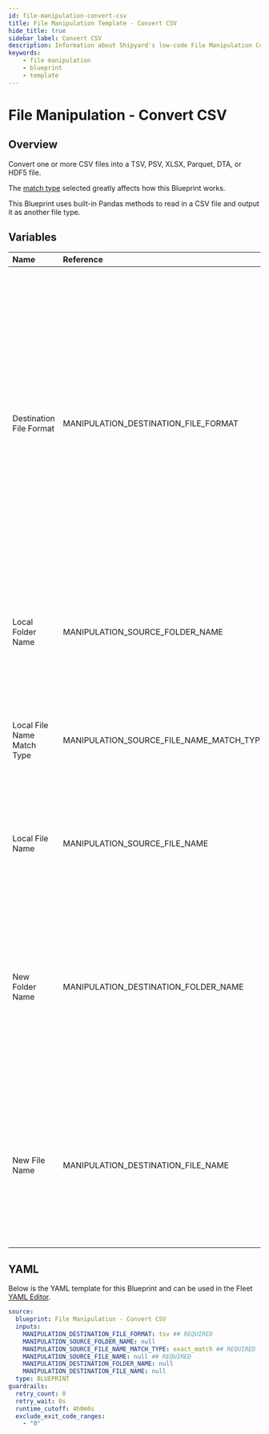 ```yaml
---
id: file-manipulation-convert-csv
title: File Manipulation Template - Convert CSV
hide_title: true
sidebar_label: Convert CSV
description: Information about Shipyard's low-code File Manipulation Convert CSV blueprint. Convert a CSV file into a TSV, PSV, XLSX, Parquet, DTA, or HDF5 file.
keywords:
    - file manipulation
    - blueprint
    - template
---
```


# File Manipulation - Convert CSV

## Overview

Convert one or more CSV files into a TSV, PSV, XLSX, Parquet, DTA, or HDF5 file.

The [match type](https://www.shipyardapp.com/docs/reference/blueprint-library/match-type/) selected greatly affects how this Blueprint works.

This Blueprint uses built-in Pandas methods to read in a CSV file and output it as another file type.



## Variables

| Name | Reference | Type | Required | Default | Options | Description |
|:---|:---|:---|:---|:---|:---|:---|
| Destination File Format | MANIPULATION_DESTINATION_FILE_FORMAT | Select | :white_check_mark: | `tsv` | Tab-Separated File (.tsv): `tsv`<br></br><br></br>Pipe-Separated File (.psv): `psv`<br></br><br></br>Excel File (.xlsx): `xlsx`<br></br><br></br>Parquet (.parquet): `parquet`<br></br><br></br>Stata (.dta): `stata`<br></br><br></br>HDF5 (.h5): `hdf5` | Type of file that you want the CSV file(s) converted into. |
| Local Folder Name | MANIPULATION_SOURCE_FOLDER_NAME | Alphanumeric | :heavy_minus_sign: | - | - | Name of the local folder on Shipyard where the target file lives. If left blank, will look in the home directory. |
| Local File Name Match Type | MANIPULATION_SOURCE_FILE_NAME_MATCH_TYPE | Select | :white_check_mark: | `exact_match` | Exact Match: `exact_match`<br></br><br></br>Regex Match: `regex_match` | Determines if the text in "Local File Name" will look for one file with exact match, or multiple files using regex. |
| Local File Name | MANIPULATION_SOURCE_FILE_NAME | Alphanumeric | :white_check_mark: | - | - | Name of the target file on Shipyard. Can be regex if "Match Type" is set accordingly. |
| New Folder Name | MANIPULATION_DESTINATION_FOLDER_NAME | Alphanumeric | :heavy_minus_sign: | - | - | Folder where the newly converted file(s) should be created on Shipyard. Leaving blank will place the file in the home directory. If the folder does not already exist, it will be created. |
| New File Name | MANIPULATION_DESTINATION_FILE_NAME | Alphanumeric | :heavy_minus_sign: | - | - | What to name the newly converted files on Shipyard. If left blank, defaults to the original file name(s) with an updated extension based on the selected file format. |


## YAML

Below is the YAML template for this Blueprint and can be used in the Fleet [YAML Editor](../../reference/fleets/yaml-editor.md).

```yaml
source:
  blueprint: File Manipulation - Convert CSV
  inputs:
    MANIPULATION_DESTINATION_FILE_FORMAT: tsv ## REQUIRED
    MANIPULATION_SOURCE_FOLDER_NAME: null 
    MANIPULATION_SOURCE_FILE_NAME_MATCH_TYPE: exact_match ## REQUIRED
    MANIPULATION_SOURCE_FILE_NAME: null ## REQUIRED
    MANIPULATION_DESTINATION_FOLDER_NAME: null 
    MANIPULATION_DESTINATION_FILE_NAME: null 
  type: BLUEPRINT
guardrails:
  retry_count: 0
  retry_wait: 0s
  runtime_cutoff: 4h0m0s
  exclude_exit_code_ranges:
    - "0"
```
